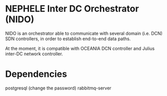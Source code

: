 # NEPHELE Inter DC Orchestrator (NIDO)

NIDO is an orchestrator able to communicate with several domain (i.e. DCN)
SDN controllers, in order to establish end-to-end data paths.

At the moment, it is compatible with OCEANIA DCN controller and Julius
inter-DC network controller.

# Dependencies
postgresql (change the password)
rabbitmq-server 
